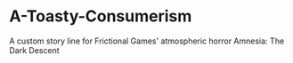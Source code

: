 A-Toasty-Consumerism
====================

A custom story line for Frictional Games' atmospheric horror Amnesia: The Dark Descent